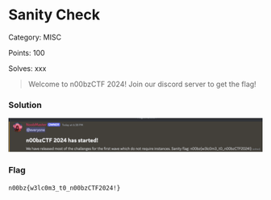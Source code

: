 # Sanity Check

Category: MISC

Points: 100

Solves: xxx

>Welcome to n00bzCTF 2024! Join our discord server to get the flag!

### Solution

![Discord Image](/images/SanityCheck.png)

### Flag

```n00bz{w3lc0m3_t0_n00bzCTF2024!}```